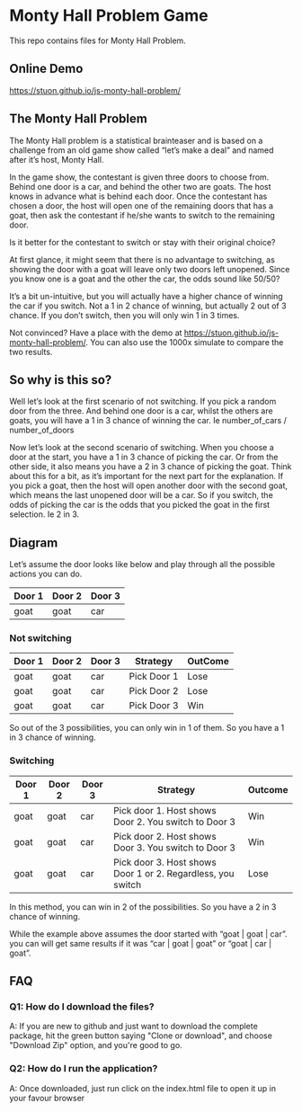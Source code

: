 # Monty Hall Problem Game

This repo contains files for Monty Hall Problem.

## Online Demo

https://stuon.github.io/js-monty-hall-problem/

## The Monty Hall Problem

The Monty Hall problem is a statistical brainteaser and is based on a challenge from an old game show called “let’s make a deal” and named after it’s host, Monty Hall.

In the game show, the contestant is given three doors to choose from. Behind one door is a car, and behind the other two are goats. The host knows in advance what is behind each door. Once the contestant has chosen a door, the host will open one of the remaining doors that has a goat, then ask the contestant if he/she wants to switch to the remaining door.

Is it better for the contestant to switch or stay with their original choice?

At first glance, it might seem that there is no advantage to switching, as showing the door with a goat will leave only two doors left unopened. Since you know one is a goat and the other the car, the odds sound like 50/50?

It’s a bit un-intuitive, but you will actually have a higher chance of winning the car if you switch. Not a 1 in 2 chance of winning, but actually 2 out of 3 chance. If you don’t switch, then you will only win 1 in 3 times.

Not convinced? Have a place with the demo at https://stuon.github.io/js-monty-hall-problem/. You can also use the 1000x simulate to compare the two results.

## So why is this so?

Well let’s look at the first scenario of not switching. If you pick a random door from the three. And behind one door is a car, whilst the others are goats, you will have a 1 in 3 chance of winning the car. Ie number_of_cars / number_of_doors

Now let’s look at the second scenario of switching. When you choose a door at the start, you have a 1 in 3 chance of picking the car. Or from the other side, it also means you have a 2 in 3 chance of picking the goat. Think about this for a bit, as it’s important for the next part for the explanation. If you pick a goat, then the host will open another door with the second goat, which means the last unopened door will be a car. So if you switch, the odds of picking the car is the odds that you picked the goat in the first selection. Ie 2 in 3.

## Diagram

Let’s assume the door looks like below and play through all the possible actions you can do.

| Door 1 | Door 2 | Door 3 |
| ------ | ------ | ------ |
| goat   | goat   | car    |

### Not switching

| Door 1 | Door 2 | Door 3 | Strategy    | OutCome |
| ------ | ------ | ------ | ----------- | ------- |
| goat   | goat   | car    | Pick Door 1 | Lose    |
| goat   | goat   | car    | Pick Door 2 | Lose    |
| goat   | goat   | car    | Pick Door 3 | Win     |

So out of the 3 possibilities, you can only win in 1 of them. So you have a 1 in 3 chance of winning.

### Switching

| Door 1 | Door 2 | Door 3 | Strategy                                                    | Outcome |
| ------ | ------ | ------ | ----------------------------------------------------------- | ------- |
| goat   | goat   | car    | Pick door 1. Host shows Door 2. You switch to Door 3        | Win     |
| goat   | goat   | car    | Pick door 2. Host shows Door 3. You switch to Door 3        | Win     |
| goat   | goat   | car    | Pick door 3. Host shows Door 1 or 2. Regardless, you switch | Lose    |

In this method, you can win in 2 of the possibilities. So you have a 2 in 3 chance of winning.

While the example above assumes the door started with “goat | goat | car”.
you can will get same results if it was “car | goat | goat” or “goat | car | goat”.

## FAQ

### Q1: How do I download the files?

A: If you are new to github and just want to download the complete package, hit the green button saying "Clone or download", and choose "Download Zip" option, and you're good to go.

### Q2: How do I run the application?

A: Once downloaded, just run click on the index.html file to open it up in your favour browser
